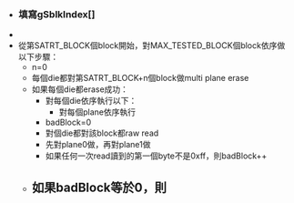 - ### 填寫gSblkIndex[]
-
- 從第SATRT_BLOCK個block開始，對MAX_TESTED_BLOCK個block依序做以下步驟：
	- n=0
	- 每個die都對第SATRT_BLOCK+n個block做multi plane erase
	- 如果每個die都erase成功：
		- 對每個die依序執行以下：
			- 對每個plane依序執行
		- badBlock=0
		- 對個die都對該block都raw read
		- 先對plane0做，再對plane1做
		- 如果任何一次read讀到的第一個byte不是0xff，則badBlock++
	- 如果badBlock等於0，則
		-